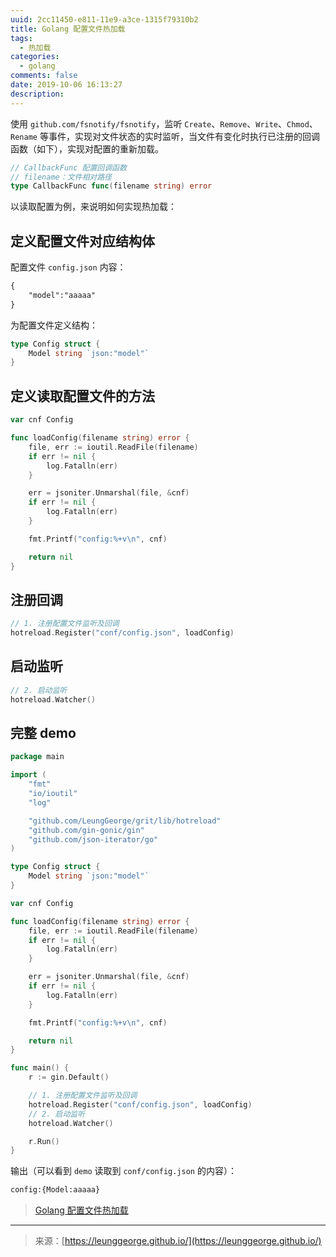 ```yaml
---
uuid: 2cc11450-e811-11e9-a3ce-1315f79310b2
title: Golang 配置文件热加载
tags:
  - 热加载
categories:
  - golang
comments: false
date: 2019-10-06 16:13:27
description:
---
```




使用 `github.com/fsnotify/fsnotify`，监听 `Create`、`Remove`、`Write`、`Chmod`、`Rename` 等事件，实现对文件状态的实时监听，当文件有变化时执行已注册的回调函数（如下），实现对配置的重新加载。

<!--more-->


```go
// CallbackFunc 配置回调函数
// filename：文件相对路径
type CallbackFunc func(filename string) error
```

以读取配置为例，来说明如何实现热加载：

## 定义配置文件对应结构体

配置文件 `config.json` 内容：  
```html
{
    "model":"aaaaa"
}
```

为配置文件定义结构：

```go
type Config struct {
	Model string `json:"model"`
}
```

## 定义读取配置文件的方法

```go
var cnf Config

func loadConfig(filename string) error {
	file, err := ioutil.ReadFile(filename)
	if err != nil {
		log.Fatalln(err)
	}

	err = jsoniter.Unmarshal(file, &cnf)
	if err != nil {
		log.Fatalln(err)
	}

	fmt.Printf("config:%+v\n", cnf)

	return nil
}
```

## 注册回调

```go
// 1. 注册配置文件监听及回调
hotreload.Register("conf/config.json", loadConfig)
```


## 启动监听

```go
// 2. 启动监听
hotreload.Watcher()
```

## 完整 demo

```go
package main

import (
	"fmt"
	"io/ioutil"
	"log"

	"github.com/LeungGeorge/grit/lib/hotreload"
	"github.com/gin-gonic/gin"
	"github.com/json-iterator/go"
)

type Config struct {
	Model string `json:"model"`
}

var cnf Config

func loadConfig(filename string) error {
	file, err := ioutil.ReadFile(filename)
	if err != nil {
		log.Fatalln(err)
	}

	err = jsoniter.Unmarshal(file, &cnf)
	if err != nil {
		log.Fatalln(err)
	}

	fmt.Printf("config:%+v\n", cnf)

	return nil
}

func main() {
	r := gin.Default()

    // 1. 注册配置文件监听及回调
	hotreload.Register("conf/config.json", loadConfig)
    // 2. 启动监听
	hotreload.Watcher()

	r.Run()
}
```

输出（可以看到 `demo` 读取到 `conf/config.json` 的内容）：  
```html
config:{Model:aaaaa}
```

> [Golang 配置文件热加载](https://github.com/LeungGeorge/grit/blob/master/lib/hotreload/README.md)

---
<link rel="stylesheet" href="http://yandex.st/highlightjs/6.1/styles/default.min.css">
<script src="http://yandex.st/highlightjs/6.1/highlight.min.js"></script>
<script>
hljs.tabReplace = ' ';
hljs.initHighlightingOnLoad();
</script>

> 来源：[https://leunggeorge.github.io/](https://leunggeorge.github.io/)  
